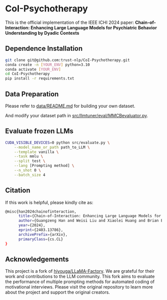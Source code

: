 # CoI-Psychotherapy

This is the official implementation of the IEEE ICHI 2024 paper: 
**Chain-of-Interaction: Enhancing Large Language Models for Psychiatric Behavior Understanding by Dyadic Contexts**

## Dependence Installation

```bash
git clone git@github.com:trust-nlp/CoI-Psychotherapy.git
conda create -n [YOUR_ENV] python=3.10
conda activate [YOUR_ENV]
cd CoI-Psychotherapy
pip install -r requirements.txt
```
## Data Preparation

Please refer to [data/README.md](https://github.com/hiyouga/LLaMA-Factory/blob/main/data/README.md) for building your own dataset.

And modify your dataset path in [src/llmtuner/eval/MMCBevaluator.py](https://github.com/trust-nlp/CoI-Psychotherapy/blob/main/src/llmtuner/eval/MMCBevaluator.py).

## Evaluate frozen LLMs

```bash
CUDA_VISIBLE_DEVICES=0 python src/evaluate.py \
    --model_name_or_path path_to_LLM \
    --template vanilla \
    --task mmlu \
    --split test \
    --lang [Prompting method] \
    --n_shot 0 \
    --batch_size 4
```
## Citation
If this work is helpful, please kindly cite as:

```bash
@misc{han2024chainofinteraction,
      title={Chain-of-Interaction: Enhancing Large Language Models for Psychiatric Behavior Understanding by Dyadic Contexts}, 
      author={Guangzeng Han and Weisi Liu and Xiaolei Huang and Brian Borsari},
      year={2024},
      eprint={2403.13786},
      archivePrefix={arXiv},
      primaryClass={cs.CL}
}
```

## Acknowledgements

This project is a fork of [hiyouga/LLaMA-Factory](https://github.com/hiyouga/LLaMA-Factory). We are grateful for their work and contributions to the LLM community. 
This fork aims to evaluate the performance of multiple prompting methods for automated coding of motivational interviews.
Please visit the original repository to learn more about the project and support the original creators.


